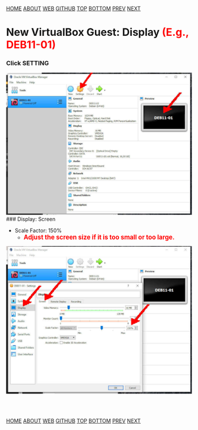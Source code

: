 ---
---

[HOME](index.md)
[ABOUT](README.md)
[WEB](https://osp4diss.vlsm.org/)
[GITHUB](https://github.com/os2xx/osp4diss)
[TOP](#)
[BOTTOM](#endofpage)
[PREV](DebianGuestOnVirtualBox3.md)
[NEXT](DebianGuestOnVirtualBox5.md)

# New VirtualBox Guest: Display <span style="color:red;">(E.g., DEB11-01)</span>

### Click SETTING

<img src="pictures/OS21-010a.jpg"  width="960">

<br>
### Display: Screen

* Scale Factor: 150%
  * <span style="color:red; font-weight:bold; font-size:larger;">Adjust the screen size if it is too small or too large.</span>


<img src="pictures/OS21-018.jpg"  width="960">

<br id="endofpage"><br>

[HOME](index.md)
[ABOUT](README.md)
[WEB](https://osp4diss.vlsm.org/)
[GITHUB](https://github.com/os2xx/osp4diss)
[TOP](#)
[BOTTOM](#endofpage)
[PREV](DebianGuestOnVirtualBox3.md)
[NEXT](DebianGuestOnVirtualBox5.md)

